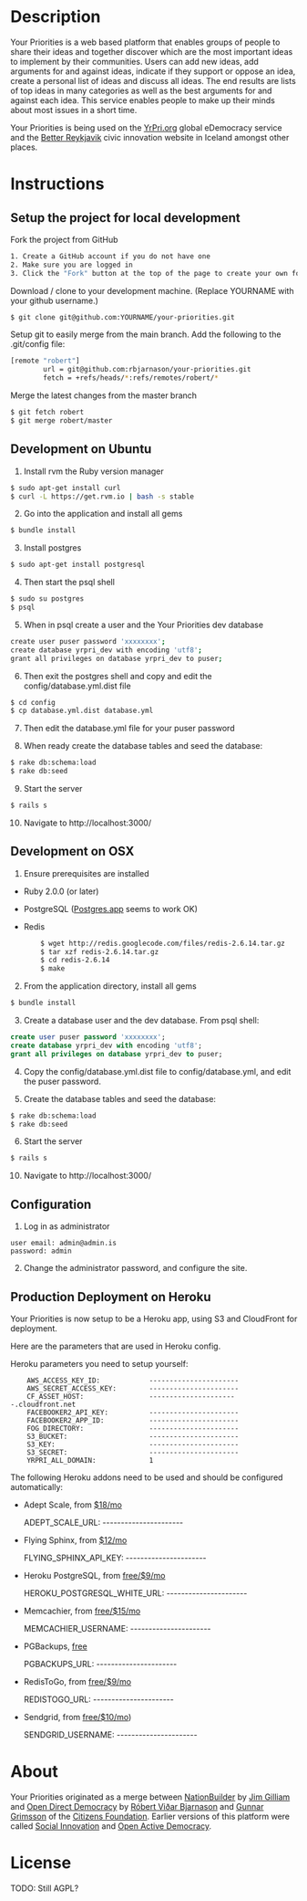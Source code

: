 # Description

Your Priorities is a web based platform that enables groups of people to share their ideas and together discover which are the most important ideas to implement by their communities. Users can add new ideas, add arguments for and against ideas, indicate if they support or oppose an idea, create a personal list of ideas and discuss all ideas. The end results are lists of top ideas in many categories as well as the best arguments for and against each idea. This service enables people to make up their minds about most issues in a short time.

Your Priorities is being used on the [YrPri.org](https://www.yrpri.org/) global eDemocracy service and the [Better Reykjavik](http://www.betrireykjavik.is) civic innovation website in Iceland amongst other places.

# Instructions

## Setup the project for local development

Fork the project from GitHub
````bash
1. Create a GitHub account if you do not have one
2. Make sure you are logged in
3. Click the "Fork" button at the top of the page to create your own fork
````

Download / clone to your development machine. (Replace YOURNAME with your github username.)
````bash
$ git clone git@github.com:YOURNAME/your-priorities.git
````
Setup git to easily merge from the main branch. Add the following to the .git/config file:
````bash
[remote "robert"]
        url = git@github.com:rbjarnason/your-priorities.git
        fetch = +refs/heads/*:refs/remotes/robert/*
````

Merge the latest changes from the master branch
````bash
$ git fetch robert
$ git merge robert/master
````

## Development on Ubuntu


1. Install rvm the Ruby version manager
````bash
$ sudo apt-get install curl
$ curl -L https://get.rvm.io | bash -s stable
````

2. Go into the application and install all gems
````bash
$ bundle install
````

3. Install postgres
````bash
$ sudo apt-get install postgresql
````

4. Then start the psql shell
````bash
$ sudo su postgres
$ psql
````

5. When in psql create a user and the Your Priorities dev database
````bash
create user puser password 'xxxxxxxx';
create database yrpri_dev with encoding 'utf8';
grant all privileges on database yrpri_dev to puser;
````

6. Then exit the postgres shell and copy and edit the config/database.yml.dist file
````bash
$ cd config
$ cp database.yml.dist database.yml
````

7. Then edit the database.yml file for your puser password

8. When ready create the database tables and seed the database:
````bash
$ rake db:schema:load
$ rake db:seed
````

9. Start the server
````bash
$ rails s
````

10. Navigate to http://localhost:3000/

## Development on OSX

1. Ensure prerequisites are installed
  * Ruby 2.0.0 (or later)
  * PostgreSQL ([Postgres.app](http://postgresapp.com/) seems to work OK)
  * Redis
    
    ````bash
        $ wget http://redis.googlecode.com/files/redis-2.6.14.tar.gz	
        $ tar xzf redis-2.6.14.tar.gz
        $ cd redis-2.6.14
        $ make
    ````

2. From the application directory, install all gems
````bash
$ bundle install
````

3. Create a database user and the dev database. From psql shell:
````sql
create user puser password 'xxxxxxxx';
create database yrpri_dev with encoding 'utf8';
grant all privileges on database yrpri_dev to puser;
````

4. Copy the config/database.yml.dist file to config/database.yml, and edit the puser password.

5. Create the database tables and seed the database:
````bash
$ rake db:schema:load
$ rake db:seed
````

6. Start the server
````bash
$ rails s
````

10. Navigate to http://localhost:3000/

## Configuration

1. Log in as administrator
````
user email: admin@admin.is
password: admin
````

2. Change the administrator password, and configure the site.

## Production Deployment on Heroku

Your Priorities is now setup to be a Heroku app, using S3 and CloudFront for deployment.

Here are the parameters that are used in Heroku config.

Heroku parameters you need to setup yourself:

        AWS_ACCESS_KEY_ID:            ----------------------
        AWS_SECRET_ACCESS_KEY:        ----------------------
        CF_ASSET_HOST:                ----------------------.cloudfront.net
        FACEBOOKER2_API_KEY:          ----------------------
        FACEBOOKER2_APP_ID:           ----------------------
        FOG_DIRECTORY:                ----------------------
        S3_BUCKET:                    ----------------------
        S3_KEY:                       ----------------------
        S3_SECRET:                    ----------------------
        YRPRI_ALL_DOMAIN:             1

The following Heroku addons need to be used and should be configured automatically:

* Adept Scale, from [$18/mo](https://addons.heroku.com/adept-scale)

	ADEPT_SCALE_URL:              ----------------------

* Flying Sphinx, from [$12/mo](https://addons.heroku.com/flying_sphinx)

    FLYING_SPHINX_API_KEY:        ----------------------

* Heroku PostgreSQL, from [free/$9/mo](https://addons.heroku.com/heroku-postgresql)

    HEROKU_POSTGRESQL_WHITE_URL:  ---------------------- 

* Memcachier, from [free/$15/mo](https://addons.heroku.com/memcachier)

    MEMCACHIER_USERNAME:          ----------------------

* PGBackups, [free](https://addons.heroku.com/pgbackups)

    PGBACKUPS_URL:                ---------------------- 

* RedisToGo, from [free/$9/mo](https://addons.heroku.com/redistogo)

    REDISTOGO_URL:                ---------------------- 

* Sendgrid, from [free/$10/mo](https://addons.heroku.com/sendgrid))

    SENDGRID_USERNAME:            ---------------------- 

# About

Your Priorities originated as a merge between [NationBuilder](https://github.com/jgilliam/nb-deprecated) by [Jim Gilliam](http://www.jimgilliam.com/) and [Open Direct Democracy](http://github.com/rbjarnason/open-direct-democracy) by [Róbert Viðar Bjarnason](https://github.com/rbjarnason) and [Gunnar Grimsson](https://github.com/gunnargrimsson) of the [Citizens Foundation](http://citizens.is). Earlier versions of this platform were called [Social Innovation](https://github.com/rbjarnason/social_innovation) and [Open Active Democracy](https://github.com/rbjarnason/open-active-democracy).

# License

TODO: Still AGPL?



